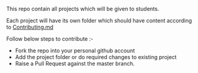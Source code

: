This repo contain all projects which will be given to students.

Each project will have its own folder which should have content according to 
[Contributing.md](https://github.com/thecclub/projects/blob/master/CONTRIBUTION.md)

Follow below steps to contribute :-

* Fork the repo into your personal github account
* Add the project folder or do required changes to existing project
* Raise a Pull Request against the master branch.
